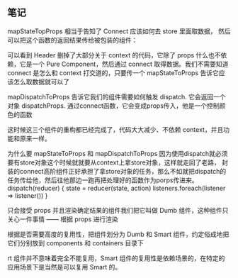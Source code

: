 ## 笔记

mapStateTopProps 相当于告知了 Connect 应该如何去 store 里面取数据，
然后可以把这个函数的返回结果传给被包装的组件：

可以看到 Header 删掉了大部分关于 context 的代码，它除了 props 什么也不依赖，它是一个 Pure Component，然后通过 connect 取得数据。我们不需要知道 connect 是怎么和 context 打交道的，只要传一个 mapStateToProps 告诉它应该怎么取数据就可以了


mapDispatchToProps 
告诉它我们的组件需要如何触发 dispatch.
它会返回一个对象 dispatchProps.
通过connect函数，它会变成props传入，他是一个控制颜色的函数

这时候这三个组件的重构都已经完成了，代码大大减少、不依赖 context，并且功能和原来一样。


为什么要 mapStateToProps 和 mapDispatchToProps
因为使用dispatch就必须要有store对象这个时候就就要从context上拿store对象，这样就走回了老路，
封装的connect高阶组件正好承担了拿store对象的任务，那么不如就把dispatch的任务传给他，然后往他那边一跑再把处理好的函数作为porps传进来。
dispatch(reducer) {
    state = reducer(state, action)
    listeners.foreach(listener => listener())
}


只会接受 props 并且渲染确定结果的组件我们把它叫做 Dumb 组件，这种组件只关心一件事情 —— 根据 props 进行渲染

根据是否需要高度的复用性，把组件划分为 Dumb 和 Smart 组件，约定俗成地把它们分别放到 components 和 containers 目录下

rt 组件并不意味着完全不能复用，Smart 组件的复用性是依赖场景的，在特定的应用场景下是当然是可以复用 Smart 的。